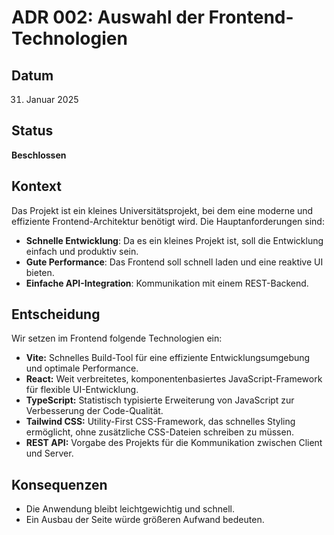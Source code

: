 # ADR 002: Auswahl der Frontend-Technologien

## Datum
31. Januar 2025

## Status
**Beschlossen**

## Kontext
Das Projekt ist ein kleines Universitätsprojekt, bei dem eine moderne und effiziente Frontend-Architektur benötigt wird. Die Hauptanforderungen sind:

- **Schnelle Entwicklung**: Da es ein kleines Projekt ist, soll die Entwicklung einfach und produktiv sein.
- **Gute Performance**: Das Frontend soll schnell laden und eine reaktive UI bieten.
- **Einfache API-Integration**: Kommunikation mit einem REST-Backend.

## Entscheidung
Wir setzen im Frontend folgende Technologien ein:

- **Vite:** Schnelles Build-Tool für eine effiziente Entwicklungsumgebung und optimale Performance.
- **React:** Weit verbreitetes, komponentenbasiertes JavaScript-Framework für flexible UI-Entwicklung.
- **TypeScript:** Statistisch typisierte Erweiterung von JavaScript zur Verbesserung der Code-Qualität.
- **Tailwind CSS:** Utility-First CSS-Framework, das schnelles Styling ermöglicht, ohne zusätzliche CSS-Dateien schreiben zu müssen.
- **REST API:** Vorgabe des Projekts für die Kommunikation zwischen Client und Server.

## Konsequenzen
- Die Anwendung bleibt leichtgewichtig und schnell.
- Ein Ausbau der Seite würde größeren Aufwand bedeuten.

